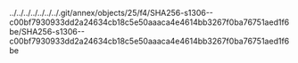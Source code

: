 ../../../../../../../.git/annex/objects/25/f4/SHA256-s1306--c00bf7930933dd2a24634cb18c5e50aaaca4e4614bb3267f0ba76751aed1f6be/SHA256-s1306--c00bf7930933dd2a24634cb18c5e50aaaca4e4614bb3267f0ba76751aed1f6be